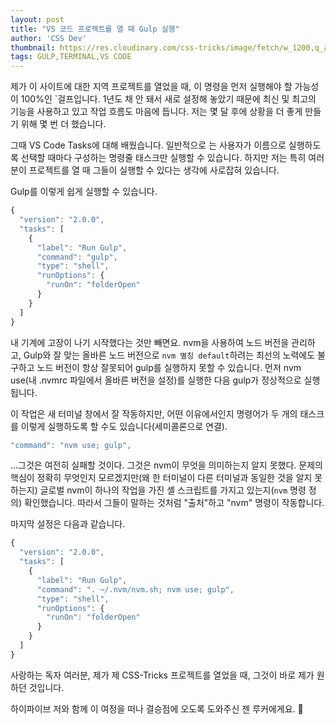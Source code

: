 ```yaml
---
layout: post
title: "VS 코드 프로젝트를 열 때 Gulp 실행"
author: 'CSS Dev'
thumbnail: https://res.cloudinary.com/css-tricks/image/fetch/w_1200,q_auto,f_auto/https://css-tricks.com/wp-content/uploads/2020/10/gulp-vscode.png
tags: GULP,TERMINAL,VS CODE
---
```



제가 이 사이트에 대한 지역 프로젝트를 열었을 때, 이 명령을 먼저 실행해야 할 가능성이 100%인 `걸프입니다. 1년도 채 안 돼서 새로 설정해 놓았기 때문에 최신 및 최고의 기능을 사용하고 있고 작업 흐름도 마음에 듭니다. 저는 몇 달 후에 상황을 더 좋게 만들기 위해 몇 번 더 했습니다.

그때 VS Code Tasks에 대해 배웠습니다. 일반적으로 는 사용자가 이름으로 실행하도록 선택할 때마다 구성하는 명령줄 태스크만 실행할 수 있습니다. 하지만 저는 특히 여러분이 프로젝트를 열 때 그들이 실행할 수 있다는 생각에 사로잡혀 있습니다.

Gulp를 이렇게 쉽게 실행할 수 있습니다.

```js
{
  "version": "2.0.0",
  "tasks": [
    {
      "label": "Run Gulp",
      "command": "gulp",
      "type": "shell",
      "runOptions": {
        "runOn": "folderOpen"
      }
    }
  ]
}
```

내 기계에 고장이 나기 시작했다는 것만 빼면요. nvm을 사용하여 노드 버전을 관리하고, Gulp와 잘 맞는 올바른 노드 버전으로 `nvm 별칭 default`하려는 최선의 노력에도 불구하고 노드 버전이 항상 잘못되어 gulp를 실행하지 못할 수 있습니다. 먼저 nvm use(내 .nvmrc 파일에서 올바른 버전을 설정)를 실행한 다음 gulp가 정상적으로 실행됩니다.

이 작업은 새 터미널 창에서 잘 작동하지만, 어떤 이유에서인지 명령어가 두 개의 태스크를 이렇게 실행하도록 할 수도 있습니다(세미콜론으로 연결).

```js
"command": "nvm use; gulp",
```

…그것은 여전히 실패할 것이다. 그것은 nvm이 무엇을 의미하는지 알지 못했다. 문제의 핵심이 정확히 무엇인지 모르겠지만(왜 한 터미널이 다른 터미널과 동일한 것을 알지 못하는지) 글로벌 nvm이 하나의 작업을 가진 셸 스크립트를 가지고 있는지(`nvm` 명령 정의) 확인했습니다. 따라서 그들이 말하는 것처럼 "출처"하고 "nvm" 명령이 작동합니다.

마지막 설정은 다음과 같습니다.

```js
{
  "version": "2.0.0",
  "tasks": [
    {
      "label": "Run Gulp",
      "command": ". ~/.nvm/nvm.sh; nvm use; gulp",
      "type": "shell",
      "runOptions": {
        "runOn": "folderOpen"
      }
    }
  ]
}

```

사랑하는 독자 여러분, 제가 제 CSS-Tricks 프로젝트를 열었을 때, 그것이 바로 제가 원하던 것입니다.

하이파이브 저와 함께 이 여정을 떠나 결승점에 오도록 도와주신 젠 루커에게요. 🤚